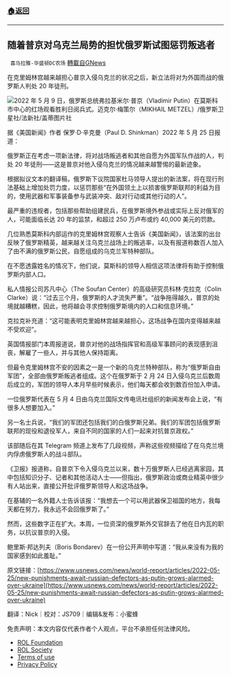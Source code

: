 ###  [:house:返回](README.md)
---


## 随着普京对乌克兰局势的担忧俄罗斯试图惩罚叛逃者
` 喜马拉雅-华盛顿DC农场` [轉載自GNews](https://gnews.org/zh-hans/2609899/)

在克里姆林宫越来越担心普京入侵乌克兰的状况之后，新立法将对为外国而战的俄罗斯人判处 20 年徒刑。
 
![](https://assets.gnews.org/wp-content/uploads/2022/05/图片1-195_1653627373.png)2022 年 5 月 9 日，俄罗斯总统弗拉基米尔·普京（Vladimir Putin）在莫斯科市中心的红场观看胜利日阅兵式。迈克尔·梅策尔（MIKHAIL METZEL）/俄罗斯卫星社/法新社/盖蒂图片社
 
据《美国新闻》作者 保罗·D·辛克曼（Paul D. Shinkman）2022 年 5 月 25 日报道：
 
俄罗斯正在考虑一项新法律，将对战场叛逃者和其他自愿为外国军队作战的人，判处 20 年徒刑——这是普京对他入侵乌克兰的情况越来越警惕的最新迹象。
 
根据拟议文本的翻译稿，俄罗斯下议院国家杜马领导人提出的新法案，将在现行刑法基础上增加处罚力度，以惩罚那些“在外国领土上以损害俄罗斯联邦的利益为目的，使用武器和军事装备参与武装冲突、敌对行动或其他行动的人”。
 
最严重的违规者，包括那些帮助组建民兵，在俄罗斯境外参战或实际上反对俄军的人，可能面临长达 20 年的监禁，和超过 250 万卢布或约 40,000 美元的罚款。
 
几位熟悉莫斯科内部运作的克里姆林宫观察人士告诉《美国新闻》，该法案的出台反映了俄罗斯精英，越来越关注乌克兰战场上的叛逃率，以及有报道称数百人加入了由不满的俄罗斯公民，自愿组成的乌克兰军特种部队。
 
在不愿透露姓名的情况下，他们说，莫斯科的领导人相信这项法律将有助于控制俄罗斯内部人口。
 
私人情报公司苏凡中心（The Soufan Center）的高级研究员科林·克拉克（Colin Clarke）说：“过去三个月，俄罗斯的人才流失严重”。“战争拖得越久，普京的处境就越糟糕，因此，他将越会寻求控制俄罗斯境内的人口和信息环境。”
 
克拉克补充道：“这可能表明克里姆林宫越来越担心，这场战争在国内变得越来越不受欢迎”。
 
英国情报部门本周报道说，普京对他的战场指挥官和高级军事顾问的表现感到沮丧，解雇了一些人，并与其他人保持距离。
 
但最令克里姆林宫不安的因素之一是一个新的乌克兰特种部队，称为“俄罗斯自由军团”，全部由俄罗斯叛逃者组成。这个在俄罗斯于 2 月 24 日入侵乌克兰后数周后成立的，军团的领导人本月早些时候表示，他们每天都会收到数百份加入申请。
 
一位俄罗斯代表在 5 月 4 日由乌克兰国际文传电讯社组织的新闻发布会上说，“有很多人想要加入。”
 
另一名士兵说，“我们的军团还包括我们的白俄罗斯兄弟。我们的军团包括俄罗斯联邦的现役和退役军人，来自不同的国家的人们一起来对抗普京政权。”
 
该部随后在其 Telegram 频道上发布了几段视频，声称这些视频描绘了在乌克兰境内俘虏俄罗斯人的战斗部队。
 
《卫报》报道称，自普京下令入侵乌克兰以来，数十万俄罗斯人已经逃离家园，其中包括知识分子、记者和其他活动人士——但指出，俄罗斯政治或商业精英中很少有人站出来，直接公开批评俄罗斯领导人和这场战争。
 
在基辅的一名外籍人士告诉该报：“我想去一个可以用武器保卫祖国的地方，我每天都在努力，我永远不会回俄罗斯了。”
 
然而，这些数字正在扩大。本周，一位资深的俄罗斯外交官辞去了他在日内瓦的职务，以抗议普京的入侵。
 
鲍里斯·邦达列夫（Boris Bondarev）在一份公开声明中写道：“我从来没有为我的国家感到如此羞耻。”
 
原文链接：[https://www.usnews.com/news/world-report/articles/2022-05-25/new-punishments-await-russian-defectors-as-putin-grows-alarmed-over-ukraine](https://www.usnews.com/news/world-report/articles/2022-05-25/new-punishments-await-russian-defectors-as-putin-grows-alarmed-over-ukraine)
 
翻译：Nick｜校对：JS709｜编辑&发布：小蜜蜂

免责声明：本文内容仅代表作者个人观点，平台不承担任何法律风险。
  
- [ROL Foundation](https://rolfoundation.org/)
- [ROL Society](https://rolsociety.org/)
- [Terms of use](https://gnews.org/terms-of-use-3/)
- [Privacy Policy](https://gnews.org/privacy-policy/)
